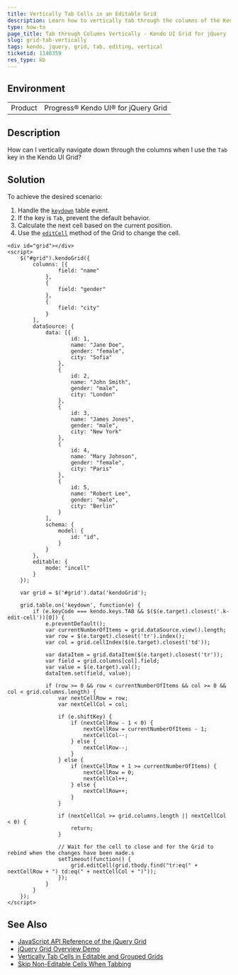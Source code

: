 ```yaml
---
title: Vertically Tab Cells in an Editable Grid
description: Learn how to vertically tab through the columns of the Kendo UI for jQuery Data Grid component.
type: how-to
page_title: Tab through Columns Vertically - Kendo UI Grid for jQuery
slug: grid-tab-vertically
tags: kendo, jquery, grid, tab, editing, vertical
ticketid: 1140359
res_type: kb
---
```


## Environment

<table>
 <tr>
  <td>Product</td>
  <td>Progress® Kendo UI® for jQuery Grid</td>
 </tr>
</table>

## Description

How can I vertically navigate down through the columns when I use the `Tab` key in the Kendo UI Grid?

## Solution

To achieve the desired scenario:

1. Handle the [`keydown`](https://api.jquery.com/keydown/) table event.
1. If the key is `Tab`, prevent the default behavior.
1. Calculate the next cell based on the current position.
1. Use the [`editCell`](https://docs.telerik.com/kendo-ui/api/javascript/ui/grid/methods/editcell) method of the Grid to change the cell.

```dojo
<div id="grid"></div>
<script>
    $("#grid").kendoGrid({
        columns: [{
                field: "name"
            },
            {
                field: "gender"
            },
            {
                field: "city"
            }
        ],
        dataSource: {
            data: [{
                    id: 1,
                    name: "Jane Doe",
                    gender: "female",
                    city: "Sofia"
                },
                {
                    id: 2,
                    name: "John Smith",
                    gender: "male",
                    city: "London"
                },
                {
                    id: 3,
                    name: "James Jones",
                    gender: "male",
                    city: "New York"
                },
                {
                    id: 4,
                    name: "Mary Johnson",
                    gender: "female",
                    city: "Paris"
                },
                {
                    id: 5,
                    name: "Robert Lee",
                    gender: "male",
                    city: "Berlin"
                }
            ],
            schema: {
                model: {
                    id: "id",
                }
            }
        },
        editable: {
            mode: "incell"
        }
    });

    var grid = $('#grid').data('kendoGrid');

    grid.table.on('keydown', function(e) {
        if (e.keyCode === kendo.keys.TAB && $($(e.target).closest('.k-edit-cell'))[0]) {
            e.preventDefault();
            var currentNumberOfItems = grid.dataSource.view().length;
            var row = $(e.target).closest('tr').index();
            var col = grid.cellIndex($(e.target).closest('td'));

            var dataItem = grid.dataItem($(e.target).closest('tr'));
            var field = grid.columns[col].field;
            var value = $(e.target).val();
            dataItem.set(field, value);

            if (row >= 0 && row < currentNumberOfItems && col >= 0 && col < grid.columns.length) {
                var nextCellRow = row;
                var nextCellCol = col;

                if (e.shiftKey) {
                    if (nextCellRow - 1 < 0) {
                        nextCellRow = currentNumberOfItems - 1;
                        nextCellCol--;
                    } else {
                        nextCellRow--;
                    }
                } else {
                    if (nextCellRow + 1 >= currentNumberOfItems) {
                        nextCellRow = 0;
                        nextCellCol++;
                    } else {
                        nextCellRow++;
                    }
                }

                if (nextCellCol >= grid.columns.length || nextCellCol < 0) {
                    return;
                }

                // Wait for the cell to close and for the Grid to rebind when the changes have been made.s
                setTimeout(function() {
                    grid.editCell(grid.tbody.find("tr:eq(" + nextCellRow + ") td:eq(" + nextCellCol + ")"));
                });
            }
        }
    });
</script>
```

## See Also

* [JavaScript API Reference of the jQuery Grid](/api/javascript/ui/grid)
* [jQuery Grid Overview Demo](https://demos.telerik.com/kendo-ui/grid/index)
* [Vertically Tab Cells in Editable and Grouped Grids](/knowledge-base/grid-tab-vertically-grouping)
* [Skip Non-Editable Cells When Tabbing](/knowledge-base/skip-non-editable-cells-when-tabbing)
